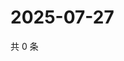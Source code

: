 # 2025-07-27

共 0 条

<!-- BEGIN ZHIHUQUESTIONS -->
<!-- 最后更新时间 Sun Jul 27 2025 02:15:39 GMT+0800 (China Standard Time) -->

<!-- END ZHIHUQUESTIONS -->

